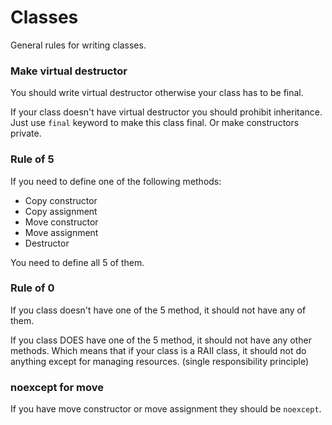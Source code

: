 # Classes
General rules for writing classes.

### Make virtual destructor 
You should write virtual destructor otherwise your class has to be final.

If your class doesn't have virtual destructor you should prohibit inheritance.
Just use `final` keyword to make this class final. Or make constructors private.

### Rule of 5
If you need to define one of the following methods:

 * Copy constructor
 * Copy assignment
 * Move constructor
 * Move assignment
 * Destructor

You need to define all 5 of them.

### Rule of 0
If you class doesn't have one of the 5 method, it should not have any of them.

If you class DOES have one of the 5 method, it should not have any other methods. Which means
that if your class is a RAII class, it should not do anything except for managing
resources. (single responsibility principle)

### noexcept for move
If you have move constructor or move assignment they should be `noexcept`.